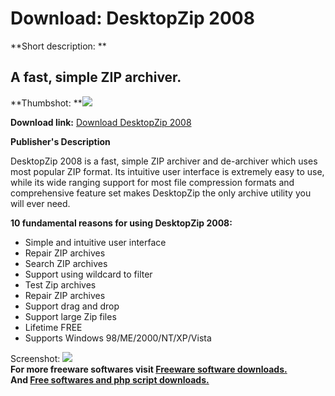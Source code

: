 # Download: DesktopZip 2008

**Short description: **

## A fast, simple ZIP archiver.

  
**Thumbshot: **![](http://www.freewarefiles.com/screenshot/dsktopzip2k8_md.gif)   
  
**Download link:** [Download DesktopZip 2008](http://freesoftwares.boysofts.com/DesktopZip_program_44092.html)  
  

**Publisher's Description**  
  

DesktopZip 2008 is a fast, simple ZIP archiver and de-archiver which uses most
popular ZIP format. Its intuitive user interface is extremely easy to use,
while its wide ranging support for most file compression formats and
comprehensive feature set makes DesktopZip the only archive utility you will
ever need.

**10 fundamental reasons for using DesktopZip 2008:**

  * Simple and intuitive user interface 
  * Repair ZIP archives 
  * Search ZIP archives 
  * Support using wildcard to filter 
  * Test Zip archives 
  * Repair ZIP archives 
  * Support drag and drop 
  * Support large Zip files 
  * Lifetime FREE 
  * Supports Windows 98/ME/2000/NT/XP/Vista 

  
  
Screenshot: ![](http://www.freewarefiles.com/screenshot/dsktopzip2k8.gif)  
**For more freeware softwares visit [Freeware software downloads.](http://freesoftwares.boysofts.com/)**   
**And [Free softwares and php script downloads.](http://www.boysofts.com/)**

